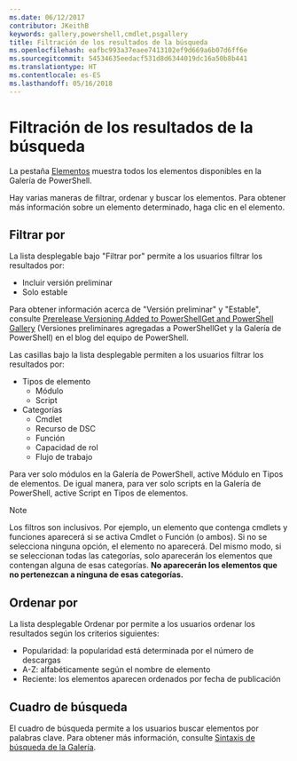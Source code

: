 ```yaml
---
ms.date: 06/12/2017
contributor: JKeithB
keywords: gallery,powershell,cmdlet,psgallery
title: Filtración de los resultados de la búsqueda
ms.openlocfilehash: eafbc993a37eaee7413102ef9d669a6b07d6ff6e
ms.sourcegitcommit: 54534635eedacf531d8d6344019dc16a50b8b441
ms.translationtype: HT
ms.contentlocale: es-ES
ms.lasthandoff: 05/16/2018
---
```

# <a name="filtering-search-results"></a>Filtración de los resultados de la búsqueda

La pestaña [Elementos](https://www.powershellgallery.com/items) muestra todos los elementos disponibles en la Galería de PowerShell.

Hay varias maneras de filtrar, ordenar y buscar los elementos.
Para obtener más información sobre un elemento determinado, haga clic en el elemento.

## <a name="filter-by"></a>Filtrar por

La lista desplegable bajo "Filtrar por" permite a los usuarios filtrar los resultados por:
- Incluir versión preliminar
- Solo estable

Para obtener información acerca de "Versión preliminar" y "Estable", consulte [Prerelease Versioning Added to PowerShellGet and PowerShell Gallery](https://blogs.msdn.microsoft.com/powershell/2017/12/05/prerelease-versioning-added-to-powershellget-and-powershell-gallery/) (Versiones preliminares agregadas a PowerShellGet y la Galería de PowerShell) en el blog del equipo de PowerShell.

Las casillas bajo la lista desplegable permiten a los usuarios filtrar los resultados por:
- Tipos de elemento
  - Módulo
  - Script
- Categorías
  - Cmdlet
  - Recurso de DSC
  - Función
  - Capacidad de rol
  - Flujo de trabajo

Para ver solo módulos en la Galería de PowerShell, active Módulo en Tipos de elementos.
De igual manera, para ver solo scripts en la Galería de PowerShell, active Script en Tipos de elementos.

> [!NOTE]
> Los filtros son inclusivos.
> Por ejemplo, un elemento que contenga cmdlets y funciones aparecerá si se activa Cmdlet o Función (o ambos).
> Si no se selecciona ninguna opción, el elemento no aparecerá.
> Del mismo modo, si se seleccionan todas las categorías, solo aparecerán los elementos que contengan alguna de esas categorías.
> **No aparecerán los elementos que no pertenezcan a ninguna de esas categorías.**

## <a name="sort-by"></a>Ordenar por

La lista desplegable Ordenar por permite a los usuarios ordenar los resultados según los criterios siguientes:
- Popularidad: la popularidad está determinada por el número de descargas
- A-Z: alfabéticamente según el nombre de elemento
- Reciente: los elementos aparecen ordenados por fecha de publicación

## <a name="search-box"></a>Cuadro de búsqueda

El cuadro de búsqueda permite a los usuarios buscar elementos por palabras clave.
Para obtener más información, consulte [Sintaxis de búsqueda de la Galería](search-syntax.md).